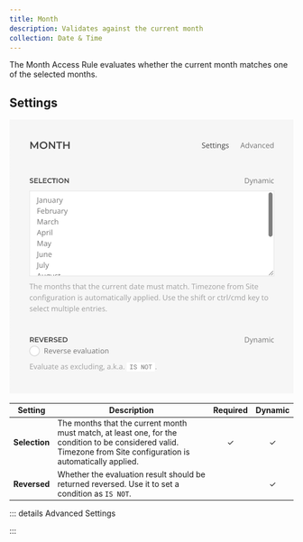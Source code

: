 ```yaml
---
title: Month
description: Validates against the current month
collection: Date & Time
---
```


<!--@include: ./_partials/intro.md-->

The Month Access Rule evaluates whether the current month matches one of the selected months.

## Settings

![Month Access Rule](../assets/rules/rule-month.webp)

| Setting | Description | Required | Dynamic |
| ------- | ----------- | :------: | :-----: |
| **Selection** | The months that the current month must match, at least one, for the condition to be considered valid. Timezone from Site configuration is automatically applied. | &#x2713; | &#x2713; |
| **Reversed** | Whether the evaluation result should be returned reversed. Use it to set a condition as `IS NOT`. | | &#x2713; |

::: details Advanced Settings
<!--@include: ./_partials/advanced-settings.md-->
:::

